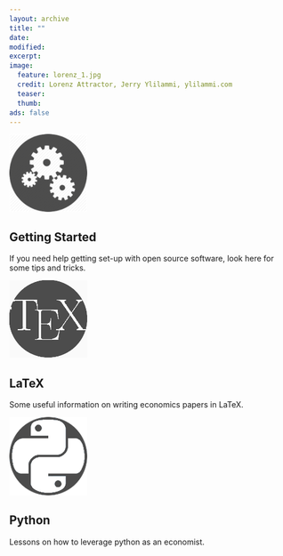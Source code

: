 ```yaml
---
layout: archive
title: ""
date:
modified:
excerpt:
image:
  feature: lorenz_1.jpg
  credit: Lorenz Attractor, Jerry Ylilammi, ylilammi.com
  teaser:
  thumb:
ads: false
---
```


<div class="tile">
	<a href="{{ site.url }}/tips/"><img src="/images/gears.png" /></a>
    <h2 class="post-title">Getting Started</h2>
	<p class="post-excerpt">If you need help getting set-up with open source software, look here for some tips and tricks.</p>
</div>

<div class="tile">
	<a href="{{ site.url }}/programming/tex.html"><img src="/images/tex1.png" /></a>
    <h2 class="post-title">LaTeX</h2>
	<p class="post-excerpt">Some useful information on writing economics papers in LaTeX.</p>
</div>

<div class="tile">
	<a href="{{ site.url }}/programming/python.html"><img src="/images/python1.png" /></a>
    <h2 class="post-title">Python</h2>
	<p class="post-excerpt">Lessons on how to leverage python as an economist.</p>
</div>
<script>
  (function(i,s,o,g,r,a,m){i['GoogleAnalyticsObject']=r;i[r]=i[r]||function(){
  (i[r].q=i[r].q||[]).push(arguments)},i[r].l=1*new Date();a=s.createElement(o),
  m=s.getElementsByTagName(o)[0];a.async=1;a.src=g;m.parentNode.insertBefore(a,m)
  })(window,document,'script','//www.google-analytics.com/analytics.js','ga');

  ga('create', 'UA-62675051-1', 'auto');
  ga('send', 'pageview');

</script>
